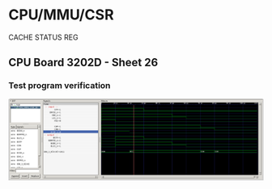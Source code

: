 # CPU/MMU/CSR

CACHE STATUS REG

## CPU Board 3202D - Sheet 26

### Test program verification

![Screenshot from GTKWave](gtkwave.png)
